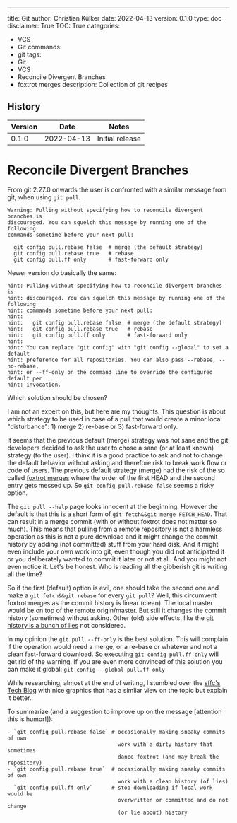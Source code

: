 ---
title: Git
author: Christian Külker
date: 2022-04-13
version: 0.1.0
type: doc
disclaimer: True
TOC: True
categories:
- VCS
- Git
commands:
- git
tags:
- Git
- VCS
- Reconcile Divergent Branches
- foxtrot merges
description: Collection of git recipes


## History

| Version | Date       | Notes                                                |
| ------- | ---------- | ---------------------------------------------------- |
| 0.1.0   | 2022-04-13 | Initial release                                      |


# Reconcile Divergent Branches

From git 2.27.0 onwards the user is confronted with a similar message from git,
when using `git pull`.

~~~
Warning: Pulling without specifying how to reconcile divergent branches is
discouraged. You can squelch this message by running one of the following
commands sometime before your next pull:

  git config pull.rebase false  # merge (the default strategy)
  git config pull.rebase true   # rebase
  git config pull.ff only       # fast-forward only
~~~

Newer version do basically the same:

~~~
hint: Pulling without specifying how to reconcile divergent branches is
hint: discouraged. You can squelch this message by running one of the following
hint: commands sometime before your next pull:
hint:
hint:   git config pull.rebase false  # merge (the default strategy)
hint:   git config pull.rebase true   # rebase
hint:   git config pull.ff only       # fast-forward only
hint:
hint: You can replace "git config" with "git config --global" to set a default
hint: preference for all repositories. You can also pass --rebase, --no-rebase,
hint: or --ff-only on the command line to override the configured default per
hint: invocation.
~~~

Which solution should be chosen?

I am not an expert on this, but here are my thoughts. This question is about
which strategy to be used in case of a pull that would create a minor local
"disturbance": 1) merge 2) re-base or 3) fast-forward only.

It seems that the previous default (merge) strategy was not sane and the git
developers decided to ask the user to chose a sane (or at least known) strategy
(to the user). I think it is a good practice to ask and not to change the
default behavior without asking and therefore risk to break work flow or code
of users. The previous default strategy (merge) had the risk of the so called
[foxtrot merges](https://blog.developer.atlassian.com/stop-foxtrots-now/) where
the order of the first HEAD and the second entry gets messed up. So `git config
pull.rebase false` seems a risky option.

The `git pull --help` page looks innocent at the beginning. However the default
is that this is a short form of `git fetch&&git merge FETCH_HEAD`. That can
result in a merge commit (with or without foxtrot does not matter so much).
This means that pulling from a remote repository is not a harmless operation as
this is not a pure download and it might change the commit history by adding
(not committed) stuff from your hard disk. And it might even include your own
work into git, even though you did not anticipated it or you deliberately
wanted to commit it later or not at all. And you might not even notice it.
Let's be honest.  Who is reading all the gibberish git is writing all the time?

So if the first (default) option is evil, one should take the second one and
make a `git fetch&&git rebase` for every `git pull`? Well, this circumvent
foxtrot merges as the commit history is linear (clean). The local master would
be on top of the remote origin/master. But still it changes the commit history
(sometimes) without asking. Other (old) side effects, like the [git history is
a bunch of
lies](https://stevebennett.me/2012/02/24/10-things-i-hate-about-git/) not
considered.

In my opinion the `git pull --ff-only` is the best solution. This will complain
if the operation would need a merge, or a re-base or whatever and not a clean
fast-forward download. So executing `git config pull.ff only` will get rid of
the warning. If you are even more convinced of this solution you can make it
global: `git config --global pull.ff only`

While researching, almost at the end of writing, I stumbled over the
[sffc's Tech Blog](https://blog.sffc.xyz/post/185195398930/why-you-should-use-git-pull-ff-only-git-is-a)
with nice graphics that has a simliar view on the topic but explain it better.

To summarize (and a suggestion to improve up on the message [attention this is
humor!]):

~~~
- `git config pull.rebase false` # occasionally making sneaky commits of own
                                   work with a dirty history that sometimes
                                   dance foxtrot (and may break the repository)
- `git config pull.rebase true`  # occasionally making sneaky commits of own
                                   work with a clean history (of lies)
- `git config pull.ff only`      # stop downloading if local work would be
                                   overwritten or committed and do not change
                                   (or lie about) history

~~~

